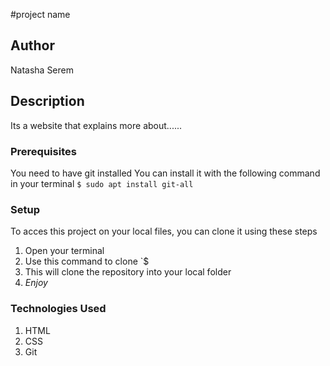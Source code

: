#project name
## Author
Natasha Serem
## Description
Its a website that explains more about......
### Prerequisites
You need to have git installed
You can install it with the following command
in your terminal
`$ sudo apt install git-all`
### Setup
To acces this project on your local files,
you can clone it using these steps
1. Open your terminal
1. Use this command to clone `$
1. This will clone the repository into your local folder
1. _Enjoy_
### Technologies Used
1. HTML
1. CSS
1. Git
##